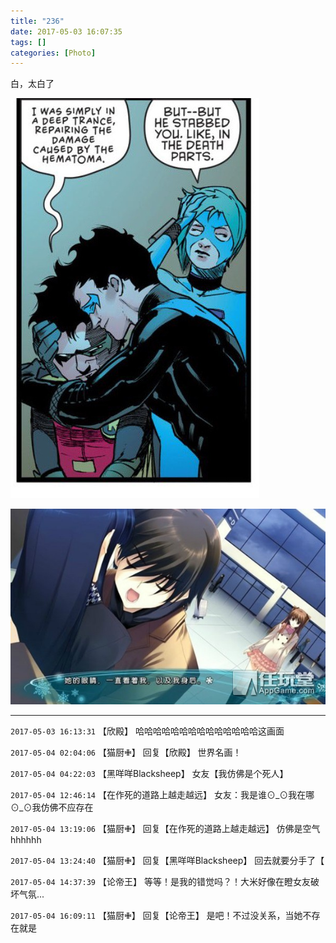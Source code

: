 ```yaml
---
title: "236"
date: 2017-05-03 16:07:35
tags: []
categories: [Photo]
---
```


<p>白，太白了</p>

![](https://raw.githubusercontent.com/alicewish/meowchain247/master/img_cVZNdzJtQk9JV2RPV0dnenJaOFZzOUh0NFhQbkFHcWxqaHZ3c2o3Qm53Q2RuK1hVc3VQdnJRPT0.jpg)

![](https://raw.githubusercontent.com/alicewish/meowchain247/master/img_cVZNdzJtQk9JV2RPV0dnenJaOFZzd2hXSXJwZERFZ2E2TkhaS3Yrbkl4RHVyKzhMd2FrMFJnPT0.jpg)

---

`2017-05-03 16:13:31` 【欣殿】 哈哈哈哈哈哈哈哈哈哈哈哈哈哈这画面

`2017-05-04 02:04:06` 【猫厨✙】 回复【欣殿】 世界名画！

`2017-05-04 04:22:03` 【黑咩咩Blacksheep】 女友【我仿佛是个死人】

`2017-05-04 12:46:14` 【在作死的道路上越走越远】 女友：我是谁⊙\_⊙我在哪⊙\_⊙我仿佛不应存在

`2017-05-04 13:19:06` 【猫厨✙】 回复【在作死的道路上越走越远】 仿佛是空气hhhhhh

`2017-05-04 13:24:40` 【猫厨✙】 回复【黑咩咩Blacksheep】 回去就要分手了【

`2017-05-04 14:37:39` 【论帝王】 等等！是我的错觉吗？！大米好像在瞪女友破坏气氛...

`2017-05-04 16:09:11` 【猫厨✙】 回复【论帝王】 是吧！不过没关系，当她不存在就是
